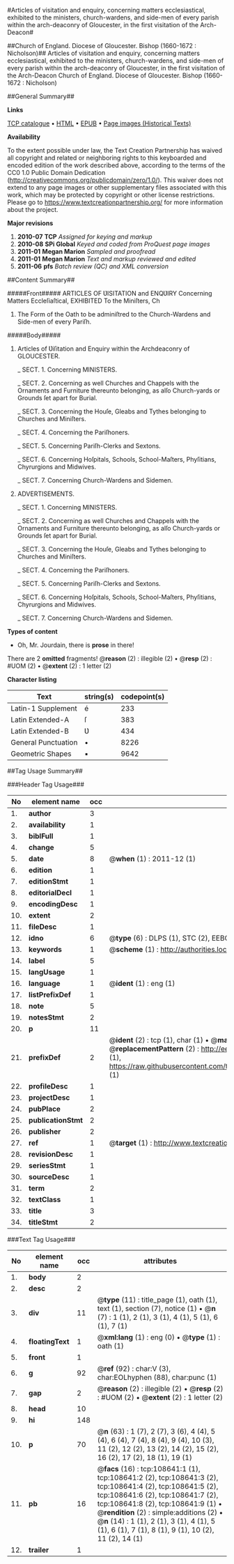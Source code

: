 #Articles of visitation and enquiry, concerning matters ecclesiastical, exhibited to the ministers, church-wardens, and side-men of every parish within the arch-deaconry of Gloucester, in the first visitation of the Arch-Deacon#

##Church of England. Diocese of Gloucester. Bishop (1660-1672 : Nicholson)##
Articles of visitation and enquiry, concerning matters ecclesiastical, exhibited to the ministers, church-wardens, and side-men of every parish within the arch-deaconry of Gloucester, in the first visitation of the Arch-Deacon
Church of England. Diocese of Gloucester. Bishop (1660-1672 : Nicholson)

##General Summary##

**Links**

[TCP catalogue](http://www.ota.ox.ac.uk/tcp/)  • 
[HTML](http://tei.it.ox.ac.uk/tcp/Texts-HTML/free/A32/A32949.html)  • 
[EPUB](http://tei.it.ox.ac.uk/tcp/Texts-EPUB/free/A32/A32949.epub) • 
[Page images (Historical Texts)](https://historicaltexts.jisc.ac.uk/eebo-19329849e)

**Availability**

To the extent possible under law, the Text Creation Partnership has waived all copyright and related or neighboring rights to this keyboarded and encoded edition of the work described above, according to the terms of the CC0 1.0 Public Domain Dedication (http://creativecommons.org/publicdomain/zero/1.0/). This waiver does not extend to any page images or other supplementary files associated with this work, which may be protected by copyright or other license restrictions. Please go to https://www.textcreationpartnership.org/ for more information about the project.

**Major revisions**

1. __2010-07__ __TCP__ *Assigned for keying and markup*
1. __2010-08__ __SPi Global__ *Keyed and coded from ProQuest page images*
1. __2011-01__ __Megan Marion__ *Sampled and proofread*
1. __2011-01__ __Megan Marion__ *Text and markup reviewed and edited*
1. __2011-06__ __pfs__ *Batch review (QC) and XML conversion*

##Content Summary##

#####Front#####
ARTICLES OF ƲISITATION and ENQƲIRY Concerning Matters Eccleſiaſtical, EXHIBITED To the Miniſters, Ch
1. The Form of the Oath to be adminiſtred to the Church-Wardens and Side-men of every Pariſh.

#####Body#####

1. Articles of Ʋiſitation and Enquiry within the Archdeaconry of GLOUCESTER.

    _ SECT. 1. Concerning MINISTERS.

    _ SECT. 2. Concerning as well Churches and Chappels with the Ornaments and Furniture thereunto belonging, as alſo Church-yards or Grounds ſet apart for Burial.

    _ SECT. 3. Concerning the Houſe, Gleabs and Tythes belonging to Churches and Miniſters.

    _ SECT. 4. Concerning the Pariſhoners.

    _ SECT. 5. Concerning Pariſh-Clerks and Sextons.

    _ SECT. 6. Concerning Hoſpitals, Schools, School-Maſters, Phyſitians, Chyrurgions and Midwives.

    _ SECT. 7. Concerning Church-Wardens and Sidemen.

1. ADVERTISEMENTS.

    _ SECT. 1. Concerning MINISTERS.

    _ SECT. 2. Concerning as well Churches and Chappels with the Ornaments and Furniture thereunto belonging, as alſo Church-yards or Grounds ſet apart for Burial.

    _ SECT. 3. Concerning the Houſe, Gleabs and Tythes belonging to Churches and Miniſters.

    _ SECT. 4. Concerning the Pariſhoners.

    _ SECT. 5. Concerning Pariſh-Clerks and Sextons.

    _ SECT. 6. Concerning Hoſpitals, Schools, School-Maſters, Phyſitians, Chyrurgions and Midwives.

    _ SECT. 7. Concerning Church-Wardens and Sidemen.

**Types of content**

  * Oh, Mr. Jourdain, there is **prose** in there!

There are 2 **omitted** fragments! 
 @__reason__ (2) : illegible (2)  •  @__resp__ (2) : #UOM (2)  •  @__extent__ (2) : 1 letter (2)

**Character listing**


|Text|string(s)|codepoint(s)|
|---|---|---|
|Latin-1 Supplement|é|233|
|Latin Extended-A|ſ|383|
|Latin Extended-B|Ʋ|434|
|General Punctuation|•|8226|
|Geometric Shapes|▪|9642|

##Tag Usage Summary##

###Header Tag Usage###

|No|element name|occ|attributes|
|---|---|---|---|
|1.|__author__|3||
|2.|__availability__|1||
|3.|__biblFull__|1||
|4.|__change__|5||
|5.|__date__|8| @__when__ (1) : 2011-12 (1)|
|6.|__edition__|1||
|7.|__editionStmt__|1||
|8.|__editorialDecl__|1||
|9.|__encodingDesc__|1||
|10.|__extent__|2||
|11.|__fileDesc__|1||
|12.|__idno__|6| @__type__ (6) : DLPS (1), STC (2), EEBO-CITATION (1), OCLC (1), VID (1)|
|13.|__keywords__|1| @__scheme__ (1) : http://authorities.loc.gov/ (1)|
|14.|__label__|5||
|15.|__langUsage__|1||
|16.|__language__|1| @__ident__ (1) : eng (1)|
|17.|__listPrefixDef__|1||
|18.|__note__|5||
|19.|__notesStmt__|2||
|20.|__p__|11||
|21.|__prefixDef__|2| @__ident__ (2) : tcp (1), char (1)  •  @__matchPattern__ (2) : ([0-9\-]+):([0-9IVX]+) (1), (.+) (1)  •  @__replacementPattern__ (2) : http://eebo.chadwyck.com/downloadtiff?vid=$1&page=$2 (1), https://raw.githubusercontent.com/textcreationpartnership/Texts/master/tcpchars.xml#$1 (1)|
|22.|__profileDesc__|1||
|23.|__projectDesc__|1||
|24.|__pubPlace__|2||
|25.|__publicationStmt__|2||
|26.|__publisher__|2||
|27.|__ref__|1| @__target__ (1) : http://www.textcreationpartnership.org/docs/. (1)|
|28.|__revisionDesc__|1||
|29.|__seriesStmt__|1||
|30.|__sourceDesc__|1||
|31.|__term__|2||
|32.|__textClass__|1||
|33.|__title__|3||
|34.|__titleStmt__|2||


###Text Tag Usage###

|No|element name|occ|attributes|
|---|---|---|---|
|1.|__body__|2||
|2.|__desc__|2||
|3.|__div__|11| @__type__ (11) : title_page (1), oath (1), text (1), section (7), notice (1)  •  @__n__ (7) : 1 (1), 2 (1), 3 (1), 4 (1), 5 (1), 6 (1), 7 (1)|
|4.|__floatingText__|1| @__xml:lang__ (1) : eng (0)  •  @__type__ (1) : oath (1)|
|5.|__front__|1||
|6.|__g__|92| @__ref__ (92) : char:V (3), char:EOLhyphen (88), char:punc (1)|
|7.|__gap__|2| @__reason__ (2) : illegible (2)  •  @__resp__ (2) : #UOM (2)  •  @__extent__ (2) : 1 letter (2)|
|8.|__head__|10||
|9.|__hi__|148||
|10.|__p__|70| @__n__ (63) : 1 (7), 2 (7), 3 (6), 4 (4), 5 (4), 6 (4), 7 (4), 8 (4), 9 (4), 10 (3), 11 (2), 12 (2), 13 (2), 14 (2), 15 (2), 16 (2), 17 (2), 18 (1), 19 (1)|
|11.|__pb__|16| @__facs__ (16) : tcp:108641:1 (1), tcp:108641:2 (2), tcp:108641:3 (2), tcp:108641:4 (2), tcp:108641:5 (2), tcp:108641:6 (2), tcp:108641:7 (2), tcp:108641:8 (2), tcp:108641:9 (1)  •  @__rendition__ (2) : simple:additions (2)  •  @__n__ (14) : 1 (1), 2 (1), 3 (1), 4 (1), 5 (1), 6 (1), 7 (1), 8 (1), 9 (1), 10 (2), 11 (2), 14 (1)|
|12.|__trailer__|1||
